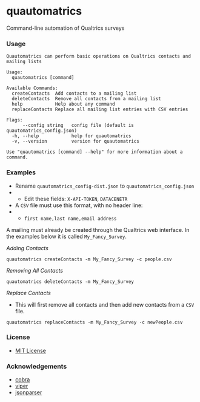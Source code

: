 # quautomatrics
Command-line automation of Qualtrics surveys

### Usage

```
Quautomatrics can perform basic operations on Qualtrics contacts and mailing lists

Usage:
  quautomatrics [command]

Available Commands:
  createContacts  Add contacts to a mailing list
  deleteContacts  Remove all contacts from a mailing list
  help            Help about any command
  replaceContacts Replace all mailing list entries with CSV entries

Flags:
      --config string   config file (default is quautomatrics_config.json)
  -h, --help            help for quautomatrics
  -v, --version         version for quautomatrics

Use "quautomatrics [command] --help" for more information about a command.
```

### Examples

* Rename `quautomatrics_config-dist.json` to `quautomatrics_config.json`
* * Edit these fields: `X-API-TOKEN`, `DATACENETR`
* A `CSV` file must use this format, with no header line:
* * `first name,last name,email address`
    
A mailing must already be created through the Qualtrics web interface.
In the examples below it is called `My_Fancy_Survey`.

*Adding Contacts*
```shell
quautomatrics createContacts -m My_Fancy_Survey -c people.csv
```

*Removing All Contacts*
```shell
quautomatrics deleteContacts -m My_Fancy_Survey
```

*Replace Contacts*
* This will first remove all contacts and then add new contacts from a `CSV` file.

```shell
quautomatrics replaceContacts -m My_Fancy_Survey -c newPeople.csv
```
### License
* [MIT License](https://github.com/jftuga/quautomatrics/blob/main/LICENSE)

### Acknowledgements
* [cobra](https://github.com/spf13/cobra)
* [viper](https://github.com/spf13/viper)
* [jsonparser](https://github.com/buger/jsonparser)

